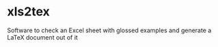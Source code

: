 # xls2tex
Software to check an Excel sheet with glossed examples and generate a LaTeX document out of it
